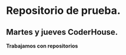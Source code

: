 # Repositorio de prueba.
## Martes y jueves CoderHouse.

**Trabajamos con repositorios** <!-- el * es para negrita -->